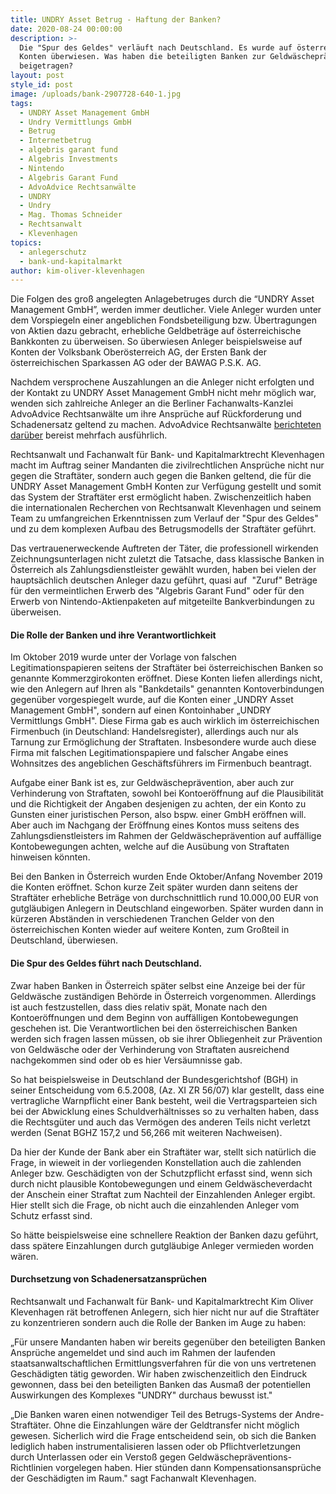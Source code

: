 ```yaml
---
title: UNDRY Asset Betrug - Haftung der Banken?
date: 2020-08-24 00:00:00
description: >-
  Die "Spur des Geldes" verläuft nach Deutschland. Es wurde auf österreichische
  Konten überwiesen. Was haben die beteiligten Banken zur Geldwäscheprävention
  beigetragen?
layout: post
style_id: post
image: /uploads/bank-2907728-640-1.jpg
tags:
  - UNDRY Asset Management GmbH
  - Undry Vermittlungs GmbH
  - Betrug
  - Internetbetrug
  - algebris garant fund
  - Algebris Investments
  - Nintendo
  - Algebris Garant Fund
  - AdvoAdvice Rechtsanwälte
  - UNDRY
  - Undry
  - Mag. Thomas Schneider
  - Rechtsanwalt
  - Klevenhagen
topics:
  - anlegerschutz
  - bank-und-kapitalmarkt
author: kim-oliver-klevenhagen
---
```


Die Folgen des gro&szlig; angelegten Anlagebetruges durch die “UNDRY Asset Management GmbH”, werden immer deutlicher. Viele Anleger wurden unter dem Vorspiegeln einer angeblichen Fondsbeteiligung bzw. Übertragungen von Aktien dazu gebracht, erhebliche Geldbeträge auf österreichische Bankkonten zu überweisen. So überwiesen Anleger beispielsweise auf Konten der Volksbank Oberösterreich AG, der Ersten Bank der österreichischen Sparkassen AG oder der BAWAG P.S.K. AG.

Nachdem versprochene Auszahlungen an die Anleger nicht erfolgten und der Kontakt zu UNDRY Asset Management GmbH nicht mehr möglich war, wenden sich zahlreiche Anleger an die Berliner Fachanwalts-Kanzlei AdvoAdvice Rechtsanwälte um ihre Ansprüche auf Rückforderung und Schadenersatz geltend zu machen. AdvoAdvice Rechtsanwälte&nbsp;[berichteten darüber](https://advoadvice.de/blog/undry-asset-management-gmbh-aus-linz-anleger-melden-sich/)&nbsp;bereist mehrfach ausführlich.

Rechtsanwalt und Fachanwalt für Bank- und Kapitalmarktrecht Klevenhagen macht im Auftrag seiner Mandanten die zivilrechtlichen Ansprüche nicht nur gegen die Straftäter, sondern auch gegen die Banken geltend, die für die UNDRY Asset Management GmbH Konten zur Verfügung gestellt und somit das System der Straftäter erst ermöglicht haben. Zwischenzeitlich haben die internationalen Recherchen von Rechtsanwalt Klevenhagen und seinem Team zu umfangreichen Erkenntnissen zum Verlauf der "Spur des Geldes" und zu dem komplexen Aufbau des Betrugsmodells der Straftäter geführt.

Das vertrauenerweckende Auftreten der Täter, die professionell wirkenden Zeichnungsunterlagen nicht zuletzt die Tatsache, dass klassische Banken in Österreich als Zahlungsdienstleister gewählt wurden, haben bei vielen der hauptsächlich deutschen Anleger dazu geführt, quasi auf&nbsp; "Zuruf" Beträge für den vermeintlichen Erwerb des "Algebris Garant Fund" oder für den Erwerb von Nintendo-Aktienpaketen auf mitgeteilte Bankverbindungen zu überweisen.

#### Die Rolle der Banken und ihre Verantwortlichkeit

Im Oktober 2019 wurde unter der Vorlage von falschen Legitimationspapieren seitens der Straftäter bei österreichischen Banken so genannte Kommerzgirokonten eröffnet. Diese Konten liefen allerdings nicht, wie den Anlegern auf Ihren als "Bankdetails" genannten Kontoverbindungen gegenüber vorgespiegelt wurde, auf die Konten einer „UNDRY Asset Management GmbH", sondern auf einen Kontoinhaber „UNDRY Vermittlungs GmbH". Diese Firma gab es auch wirklich im österreichischen Firmenbuch (in Deutschland: Handelsregister), allerdings auch nur als Tarnung zur Ermöglichung der Straftaten. Insbesondere wurde auch diese Firma mit falschen Legitimationspapiere und falscher Angabe eines Wohnsitzes des angeblichen Geschäftsführers im Firmenbuch beantragt.

Aufgabe einer Bank ist es, zur Geldwäscheprävention, aber auch zur Verhinderung von Straftaten, sowohl bei Kontoeröffnung auf die Plausibilität und die Richtigkeit der Angaben desjenigen zu achten, der ein Konto zu Gunsten einer juristischen Person, also bspw. einer GmbH eröffnen will. Aber auch im Nachgang der Eröffnung eines Kontos muss seitens des Zahlungsdienstleisters im Rahmen der Geldwäscheprävention auf auffällige Kontobewegungen achten, welche auf die Ausübung von Straftaten hinweisen könnten.

Bei den Banken in Österreich wurden Ende Oktober/Anfang November 2019 die Konten eröffnet. Schon kurze Zeit später wurden dann seitens der Straftäter erhebliche Beträge von durchschnittlich rund 10.000,00 EUR von gutgläubigen Anlegern in Deutschland eingeworben. Später wurden dann in kürzeren Abständen in verschiedenen Tranchen Gelder von den österreichischen Konten wieder auf weitere Konten, zum Gro&szlig;teil in Deutschland, überwiesen.

#### Die Spur des Geldes führt nach Deutschland.

Zwar haben Banken in Österreich später selbst eine Anzeige bei der für Geldwäsche zuständigen Behörde in Österreich vorgenommen. Allerdings ist auch festzustellen, dass dies relativ spät, Monate nach den Kontoeröffnungen und dem Beginn von auffälligen Kontobewegungen geschehen ist. Die Verantwortlichen bei den österreichischen Banken werden sich fragen lassen müssen, ob sie ihrer Obliegenheit zur Prävention von Geldwäsche oder der Verhinderung von Straftaten ausreichend nachgekommen sind oder ob es hier Versäumnisse gab.

So hat beispielsweise in Deutschland der Bundesgerichtshof (BGH) in seiner Entscheidung vom 6.5.2008, (Az. XI ZR 56/07) klar gestellt, dass eine vertragliche Warnpflicht einer Bank besteht, weil die Vertragsparteien sich bei der Abwicklung eines Schuldverhältnisses so zu verhalten haben, dass die Rechtsgüter und auch das Vermögen des anderen Teils nicht verletzt werden (Senat BGHZ 157,2 und 56,266 mit weiteren Nachweisen).

Da hier der Kunde der Bank aber ein Straftäter war, stellt sich natürlich die Frage, in wieweit in der vorliegenden Konstellation auch die zahlenden Anleger bzw. Geschädigten von der Schutzpflicht erfasst sind, wenn sich durch nicht plausible Kontobewegungen und einem Geldwäscheverdacht der Anschein einer Straftat zum Nachteil der Einzahlenden Anleger ergibt. Hier stellt sich die Frage, ob nicht auch die einzahlenden Anleger vom Schutz erfasst sind.

So hätte beispielsweise eine schnellere Reaktion der Banken dazu geführt, dass spätere Einzahlungen durch gutgläubige Anleger vermieden worden wären.

#### Durchsetzung von Schadenersatzansprüchen

Rechtsanwalt und Fachanwalt für Bank- und Kapitalmarktrecht Kim Oliver Klevenhagen rät betroffenen Anlegern, sich hier nicht nur auf die Straftäter zu konzentrieren sondern auch die Rolle der Banken im Auge zu haben:

„Für unsere Mandanten haben wir bereits gegenüber den beteiligten Banken Ansprüche angemeldet und sind auch im Rahmen der laufenden staatsanwaltschaftlichen Ermittlungsverfahren für die von uns vertretenen Geschädigten tätig geworden. Wir haben zwischenzeitlich den Eindruck gewonnen, dass bei den beteiligten Banken das Ausma&szlig; der potentiellen Auswirkungen des Komplexes "UNDRY" durchaus bewusst ist."

„Die Banken waren einen notwendiger Teil des Betrugs-Systems der Andre-Straftäter. Ohne die Einzahlungen wäre der Geldtransfer nicht möglich gewesen. Sicherlich wird die Frage entscheidend sein, ob sich die Banken lediglich haben instrumentalisieren lassen oder ob Pflichtverletzungen durch Unterlassen oder ein Versto&szlig; gegen Geldwäschepräventions-Richtlinien vorgelegen haben. Hier stünden dann Kompensationsansprüche der Geschädigten im Raum." sagt Fachanwalt Klevenhagen.
